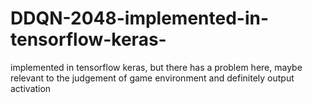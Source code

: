 # DDQN-2048-implemented-in-tensorflow-keras-
implemented in tensorflow keras, but there has a problem here, maybe relevant to the judgement of game environment and definitely output activation
